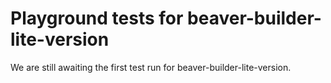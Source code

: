 # Playground tests for beaver-builder-lite-version
We are still awaiting the first test run for beaver-builder-lite-version.
